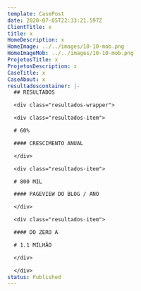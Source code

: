 ```yaml
---
template: CasePost
date: 2020-07-05T22:33:21.597Z
ClientTitle: x
title: x
HomeDescription: x
HomeImage: ../../images/10-10-mob.png
HomeImageMob: ../../images/10-10-mob.png
ProjetosTitle: x
ProjetosDescription: x
CaseTitle: x
CaseAbout: x
resultadoscontainer: |-
  ## RESULTADOS

  <div class="resultados-wrapper">

  <div class="resultados-item">

  # 60%

  #### CRESCIMENTO ANUAL

  </div>

  <div class="resultados-item">

  # 800 MIL

  #### PAGEVIEW DO BLOG / ANO

  </div>

  <div class="resultados-item">

  #### DO ZERO A

  # 1.1 MILHÃO

  </div>

  </div>
status: Published
---
```

